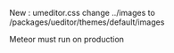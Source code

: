 New : umeditor.css change ../images to /packages/ueditor/themes/default/images

Meteor must run on production
